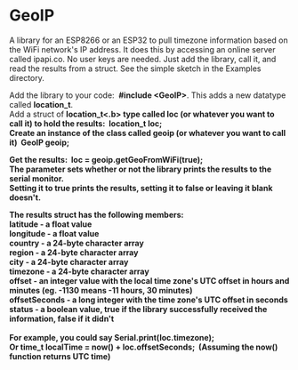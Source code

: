# GeoIP
A library for an ESP8266 or an ESP32 to pull timezone information based on the WiFi network's IP address. 
It does this by accessing an online server called ipapi.co.
No user keys are needed. Just add the library, call it, and read the results from a struct. See the simple sketch in the Examples directory.

Add the library to your code:&nbsp;&nbsp;<b>#include &#60;GeoIP&#62;</b>. This adds a new datatype called <b>location_t</b>.<br>
Add a struct of <b>location_t<.b> type called <b>loc</b> (or whatever you want to call it) to hold the results:&nbsp;&nbsp;<b>location_t loc;</b><br>
Create an instance of the class called <b>geoip</b> (or whatever you want to call it)&nbsp;&nbsp;<b>GeoIP geoip;</b>  

Get the results:&nbsp;&nbsp;<b>loc = geoip.getGeoFromWiFi(true);</b><br>
The parameter sets whether or not the library prints the results to the serial monitor.<br> 
Setting it to true prints the results, setting it to false or leaving it blank doesn't.

The results struct has the following members:<br>
latitude - a float value            
longitude - a float value             
country - a 24-byte character array                       
region - a 24-byte character array       
city - a 24-byte character array        
timezone - a 24-byte character array   
offset - an integer value with the local time zone's UTC offset in hours and minutes (eg. -1130 means -11 hours, 30 minutes)<br>
offsetSeconds - a long integer with the time zone's UTC offset in seconds<br>
status - a boolean value, true if the library successfully received the information, false if it didn't<br><br>
For example, you could say <b>Serial.print(loc.timezone);</b><br>
Or <b>time_t localTime = now() + loc.offsetSeconds;</b>&nbsp;&nbsp;(Assuming the now() function returns UTC time)

